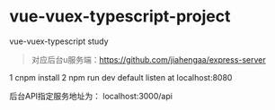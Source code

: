 # vue-vuex-typescript-project
vue-vuex-typescript study 

> 对应后台u服务端：https://github.com/jiahengaa/express-server

1 cnpm install
2 npm run dev 
    default listen at localhost:8080
    
后台API指定服务地址为：
  localhost:3000/api
